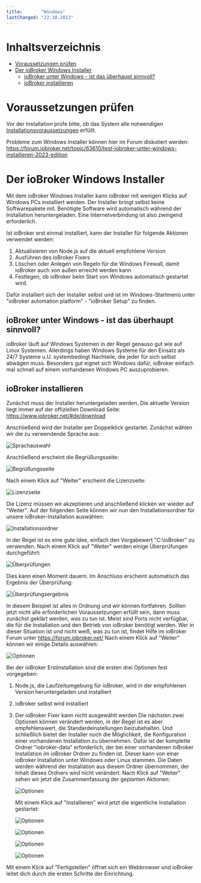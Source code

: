 ```yaml
---
title:       "Windows"
lastChanged: "22.10.2023"
---
```


#  Inhaltsverzeichnis

- [Voraussetzungen prüfen](#voraussetzungen-prüfen )
- [Der ioBroker Windows Installer](#der-iobroker-windows-installer )
  - [ioBroker unter Windows - ist das überhaupt sinnvoll?](#iobroker-unter-windows---ist-das-überhaupt-sinnvoll )
  - [ioBroker installieren](#iobroker-installieren )




#  Voraussetzungen prüfen

Vor der Installation prüfe bitte, ob das System alle notwendigen [Installationsvoraussetzungen](requirements.md) erfüllt.

Probleme zum Windows Installer können hier im Forum diskutiert werden: https://forum.iobroker.net/topic/63610/test-iobroker-unter-windows-installieren-2023-edition





#  Der ioBroker Windows Installer


Mit dem ioBroker Windows Installer kann ioBroker mit wenigen Klicks auf Windows PCs installiert werden. Der Installer bringt selbst keine Softwarepakete mit. Benötigte Software wird automatisch während der Installation heruntergeladen. Eine Internetverbindung ist also zwingend erforderlich.

Ist ioBroker erst einmal installiert, kann der Installer für folgende Aktionen verwendet werden:

1. Aktualisieren von Node.js auf die aktuell empfohlene Version
2. Ausführen des ioBroker Fixers
3. Löschen oder Anlegen von Regeln für die Windows Firewall, damit ioBroker auch von außen erreicht werden kann
4. Festlegen, ob ioBroker beim Start von Windows automatisch gestartet wird.

Dafür installiert sich der Installer selbst und ist im Windows-Startmenü unter "ioBroker automation platform" - "ioBroker Setup" zu finden.

##  ioBroker unter Windows - ist das überhaupt sinnvoll?


ioBroker läuft auf Windows Systemen in der Regel genauso gut wie auf Linux Systemen. Allerdings haben Windows Systeme für den Einsatz als 24/7 Systeme u.U. systembedingt Nachteile, die jeder für sich selbst abwägen muss.
Besonders gut eignet sich Windows dafür, ioBroker einfach mal schnell auf einem vorhandenen Windows PC auszuprobieren.

##  ioBroker installieren


Zunächst muss der Installer heruntergeladen werden. Die aktuelle Version liegt immer auf der offiziellen Download Seite: https://www.iobroker.net/#de/download

Anschließend wird der Installer per Doppelklick gestartet. Zunächst wählen wir die zu verwendende Sprache aus:

![Sprachauswahl](./media/windows/InstallWin_language.png 'Sprachauswahl')

Anschließend erscheint die Begrüßungsseite:

![Begrüßungsseite](./media/windows/InstallWin_welcome.png 'Begrüßungsseite')

Nach einem Klick auf "Weiter" erscheint die Lizenzseite:

![Lizenzseite](./media/windows/InstallWin_license.png 'Lizenzseite')

Die Lizenz müssen wir akzeptieren und anschließend klicken wir wieder auf "Weiter". Auf der folgenden Seite können wir nun den Installationsordner für unsere ioBroker-Installation auswählen:

![Installationsordner](./media/windows/InstallWin_folder.png 'Installationsordner')

In der Regel ist es eine gute Idee, einfach den Vorgabewert "C:\ioBroker" zu verwenden. Nach einem Klick auf "Weiter" werden einige Überprüfungen durchgeführt:

![Überprüfungen](./media/windows/InstallWin_check.png 'Überprüfungen')

Dies kann einen Moment dauern. Im Anschluss erscheint automatisch das Ergebnis der Überprüfung:

![Überprüfungsergebnis](./media/windows/InstallWin_checkresult.png 'Überprüfungsergebnis')

In diesem Beispiel ist alles in Ordnung und wir können fortfahren. Sollten jetzt nicht alle erforderlichen Voraussetzungen erfüllt sein, dann muss zunächst geklärt werden, was zu tun ist. Meist sind Ports nicht verfügbar, die für die Installation und den Betrieb von ioBroker benötigt werden. Wer in dieser Situation ist und nicht weiß, was zu tun ist, findet Hilfe im ioBroker Forum unter https://forum.iobroker.net/
Nach einem Klick auf "Weiter" können wir einige Details auswählen:

![Optionen](./media/windows/InstallWin_options.png 'Optionen')

Bei der ioBroker Erstinstallation sind die ersten drei Optionen fest vorgegeben:

1. Node.js, die Laufzeitumgebung für ioBroker, wird in der empfohlenen Version heruntergeladen und installiert
2. ioBroker selbst wird installiert
3. Der ioBroker Fixer kann nicht ausgewählt werden
   Die nächsten zwei Optionen können verändert werden, in der Regel ist es aber empfehlenswert, die Standardeinstellungen beizubehalten.
   Und schließlich bietet der Installer noch die Möglichkeit, die Konfiguration einer vorhandenen Installation zu übernehmen. Dafür ist der komplette Ordner "iobroker-data" erforderlich, der bei einer vorhandenen ioBroker Installation im ioBroker Ordner zu finden ist. Dieser kann von einer ioBroker Installation unter Windows oder Linux stammen. Die Daten werden während der Installation aus diesem Ordner übernommen, der Inhalt dieses Ordners wird nicht verändert.
   Nach Klick auf "Weiter" sehen wir jetzt die Zusammenfassung der geplanten Aktionen:

   ![Optionen](./media/windows/InstallWin_summary.png 'Optionen')

   Mit einem Klick auf "Installieren" wird jetzt die eigentliche Installation gestartet:

   ![Optionen](./media/windows/InstallWin_downloadnode.png 'Optionen')

   ![Optionen](./media/windows/InstallWin_installnode.png 'Optionen')

   ![Optionen](./media/windows/InstallWin_installiobroker.png 'Optionen')

   ![Optionen](./media/windows/InstallWin_finish.png 'Optionen')

Mit einem Klick auf "Fertigstellen" öffnet sich ein Webbrowser und ioBroker leitet dich durch die ersten Schritte der Einrichtung.


